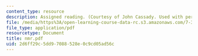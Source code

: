```yaml
---
content_type: resource
description: Assigned reading. (Courtesy of John Cassady. Used with permission.)
file: /media/https%3A/open-learning-course-data-rc.s3.amazonaws.com/7-343-protein-folding-misfolding-and-human-disease-fall-2004/2d6ff29c5dd97088528e0c9cd05ad56c_nmr.pdf
file_type: application/pdf
resourcetype: Document
title: nmr.pdf
uid: 2d6ff29c-5dd9-7088-528e-0c9cd05ad56c
---
```

